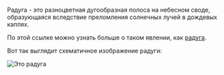 Радуга - это разноцветная дугообразная полоса на небесном своде, образующаяся вследствие преломления солнечных лучей в дождевых каплях.

По этой ссылке можно узнать больше о таком явлении, как [радуга](https://ru.wikipedia.org/wiki/Радуга "Кликните по ссылке").

Вот так выглядит схематичное изображение радуги:

![Это радуга](rainbow4friend.png)